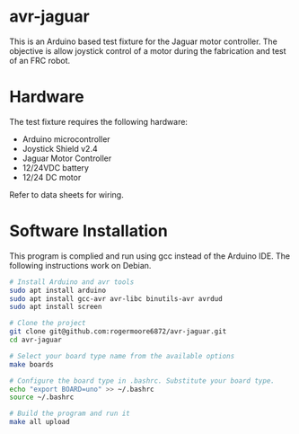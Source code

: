 # avr-jaguar

This is an Arduino based test fixture for the Jaguar motor controller. The
objective is allow joystick control of a motor during the fabrication and test
of an FRC robot.


# Hardware

The test fixture requires the following hardware:
* Arduino microcontroller
* Joystick Shield v2.4
* Jaguar Motor Controller
* 12/24VDC battery
* 12/24 DC motor

Refer to data sheets for wiring.


# Software Installation

This program is complied and run using gcc instead of the Arduino IDE. The
following instructions work on Debian. 

```bash
# Install Arduino and avr tools
sudo apt install arduino
sudo apt install gcc-avr avr-libc binutils-avr avrdud
sudo apt install screen

# Clone the project
git clone git@github.com:rogermoore6872/avr-jaguar.git
cd avr-jaguar

# Select your board type name from the available options
make boards

# Configure the board type in .bashrc. Substitute your board type.
echo "export BOARD=uno" >> ~/.bashrc
source ~/.bashrc

# Build the program and run it
make all upload
```


